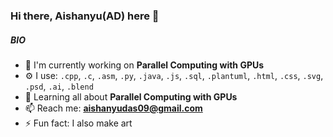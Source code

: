 ### Hi there, Aishanyu(AD) here 👋

##### BIO

- 🏢 I'm currently working on **Parallel Computing with GPUs**
- ⚙️ I use: `.cpp`, `.c`, `.asm`, `.py`, `.java`, `.js`, `.sql`, `.plantuml`, `.html`, `.css`, `.svg`, `.psd`, `.ai`, `.blend`
- 🌱 Learning all about **Parallel Computing with GPUs**
- 📫 Reach me: **aishanyudas09@gmail.com**
- ⚡️ Fun fact: I also make art

